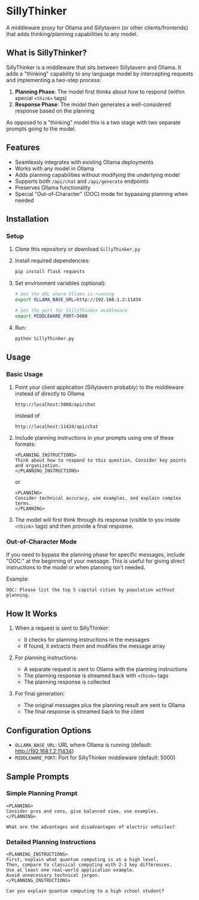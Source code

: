 # SillyThinker
A middleware proxy for Ollama and Sillytavern (or other clients/frontends) that adds thinking/planning capabilities to any model.

## What is SillyThinker?

SillyThinker is a middleware that sits between Sillytavern and Ollama. It adds a "thinking" capability to any language model by intercepting requests and implementing a two-step process:

1. **Planning Phase**: The model first thinks about how to respond (within special `<think>` tags)
2. **Response Phase**: The model then generates a well-considered response based on the planning

As opposed to a "thinking" model this is a two stage with two separate prompts going to the model.

## Features

- Seamlessly integrates with existing Ollama deployments
- Works with any model in Ollama
- Adds planning capabilities without modifying the underlying model
- Supports both `/api/chat` and `/api/generate` endpoints
- Preserves Ollama functionality
- Special "Out-of-Character" (OOC) mode for bypassing planning when needed

## Installation

### Setup

1. Clone this repository or download `SillyThinker.py`

2. Install required dependencies:
   ```bash
   pip install flask requests
   ```

3. Set environment variables (optional):
   ```bash
   # Set the URL where Ollama is running
   export OLLAMA_BASE_URL=http://192.168.1.2:11434
   
   # Set the port for SillyThinker middleware
   export MIDDLEWARE_PORT=5000
   ```

4. Run:
   ```bash
   python SillyThinker.py
   ```

## Usage

### Basic Usage

1. Point your client application (Sillytavern probably) to the middleware instead of directly to Ollama
   ```
   http://localhost:5000/api/chat
   ```
   instead of
   ```
   http://localhost:11434/api/chat
   ```

2. Include planning instructions in your prompts using one of these formats:
   ```
   <PLANNING_INSTRUCTIONS>
   Think about how to respond to this question. Consider key points and organization.
   </PLANNING_INSTRUCTIONS>
   ```
   or
   ```
   <PLANNING>
   Consider technical accuracy, use examples, and explain complex terms.
   </PLANNING>
   ```

3. The model will first think through its response (visible to you inside `<think>` tags) and then provide a final response.

### Out-of-Character Mode

If you need to bypass the planning phase for specific messages, include "OOC:" at the beginning of your message. This is useful for giving direct instructions to the model or when planning isn't needed.

Example:
```
OOC: Please list the top 5 capital cities by population without planning.
```

## How It Works

1. When a request is sent to SillyThinker:
   - It checks for planning instructions in the messages
   - If found, it extracts them and modifies the message array
   
2. For planning instructions:
   - A separate request is sent to Ollama with the planning instructions
   - The planning response is streamed back with `<think>` tags
   - The planning response is collected
   
3. For final generation:
   - The original messages plus the planning result are sent to Ollama
   - The final response is streamed back to the client

## Configuration Options

- `OLLAMA_BASE_URL`: URL where Ollama is running (default: http://192.168.1.2:11434)
- `MIDDLEWARE_PORT`: Port for SillyThinker middleware (default: 5000)

## Sample Prompts

### Simple Planning Prompt
```
<PLANNING>
Consider pros and cons, give balanced view, use examples.
</PLANNING>

What are the advantages and disadvantages of electric vehicles?
```

### Detailed Planning Instructions
```
<PLANNING_INSTRUCTIONS>
First, explain what quantum computing is at a high level.
Then, compare to classical computing with 2-3 key differences.
Use at least one real-world application example.
Avoid unnecessary technical jargon.
</PLANNING_INSTRUCTIONS>

Can you explain quantum computing to a high school student?
```

